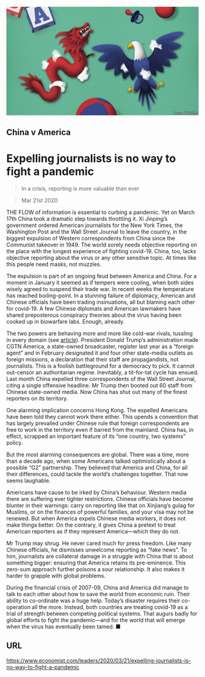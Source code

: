 ![](./images/20200321_LDD002.jpg)

## China v America

# Expelling journalists is no way to fight a pandemic

> In a crisis, reporting is more valuable than ever

> Mar 21st 2020

THE FLOW of information is essential to curbing a pandemic. Yet on March 17th China took a dramatic step towards throttling it. Xi Jinping’s government ordered American journalists for the New York Times, the Washington Post and the Wall Street Journal to leave the country, in the biggest expulsion of Western correspondents from China since the Communist takeover in 1949. The world sorely needs objective reporting on the place with the longest experience of fighting covid-19. China, too, lacks objective reporting about the virus or any other sensitive topic. At times like this people need masks, not muzzles.

The expulsion is part of an ongoing feud between America and China. For a moment in January it seemed as if tempers were cooling, when both sides wisely agreed to suspend their trade war. In recent weeks the temperature has reached boiling-point. In a stunning failure of diplomacy, American and Chinese officials have been trading insinuations, all but blaming each other for covid-19. A few Chinese diplomats and American lawmakers have shared preposterous conspiracy theories about the virus having been cooked up in biowarfare labs. Enough, already.

The two powers are behaving more and more like cold-war rivals, tussling in every domain (see [article](https://www.economist.com//china/2020/03/21/amid-the-pandemic-sino-american-relations-are-worsening)). President Donald Trump’s administration made CGTN America, a state-owned broadcaster, register last year as a “foreign agent” and in February designated it and four other state-media outlets as foreign missions, a declaration that their staff are propagandists, not journalists. This is a foolish battleground for a democracy to pick. It cannot out-censor an authoritarian regime. Inevitably, a tit-for-tat cycle has ensued. Last month China expelled three correspondents of the Wall Street Journal, citing a single offensive headline. Mr Trump then booted out 60 staff from Chinese state-owned media. Now China has shut out many of the finest reporters on its territory.

One alarming implication concerns Hong Kong. The expelled Americans have been told they cannot work there either. This upends a convention that has largely prevailed under Chinese rule that foreign correspondents are free to work in the territory even if barred from the mainland. China has, in effect, scrapped an important feature of its “one country, two systems” policy.

But the most alarming consequences are global. There was a time, more than a decade ago, when some Americans talked optimistically about a possible “G2” partnership. They believed that America and China, for all their differences, could tackle the world’s challenges together. That now seems laughable.

Americans have cause to be irked by China’s behaviour. Western media there are suffering ever tighter restrictions. Chinese officials have become blunter in their warnings: carry on reporting like that on Xinjiang’s gulag for Muslims, or on the finances of powerful families, and your visa may not be renewed. But when America expels Chinese media workers, it does not make things better. On the contrary, it gives China a pretext to treat American reporters as if they represent America—which they do not.

Mr Trump may shrug. He never cared much for press freedom. Like many Chinese officials, he dismisses unwelcome reporting as “fake news”. To him, journalists are collateral damage in a struggle with China that is about something bigger: ensuring that America retains its pre-eminence. This zero-sum approach further poisons a sour relationship. It also makes it harder to grapple with global problems.

During the financial crisis of 2007-09, China and America did manage to talk to each other about how to save the world from economic ruin. Their ability to co-ordinate was a huge help. Today’s disaster requires their co-operation all the more. Instead, both countries are treating covid-19 as a trial of strength between competing political systems. That augurs badly for global efforts to fight the pandemic—and for the world that will emerge when the virus has eventually been tamed. ■

## URL

https://www.economist.com/leaders/2020/03/21/expelling-journalists-is-no-way-to-fight-a-pandemic
